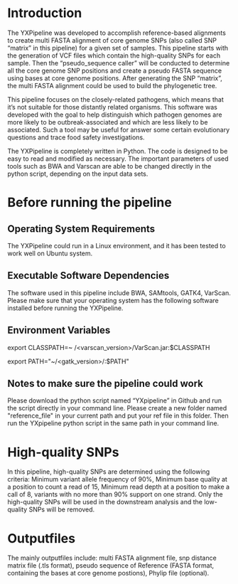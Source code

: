 # Introduction

The YXPipeline was developed to accomplish reference-based alignments to create multi FASTA alignment of core genome SNPs (also called SNP “matrix” in this pipeline) for a given set of samples. This pipeline starts with the generation of VCF files which contain the high-quality SNPs for each sample. Then the “pseudo_sequence caller” will be conducted to determine all the core genome SNP positions and create a pseudo FASTA sequence using bases at core genome positions. After generating the SNP “matrix”, the multi FASTA alignment could be used to build the phylogenetic tree.

This pipeline focuses on the closely-related pathogens, which means that it’s not suitable for those distantly related organisms. This software was developed with the goal to help distinguish which pathogen genomes are more likely to be outbreak-associated and which are less likely to be associated. Such a tool may be useful for answer some certain evolutionary questions and trace food safety investigations.

The YXPipeline is completely written in Python. The code is designed to be easy to read and modified as necessary. The important parameters of used tools such as BWA and Varscan are able to be changed directly in the python script, depending on the input data sets.


# Before running the pipeline
## Operating System Requirements

The YXPipeline could run in a Linux environment, and it has been tested to work well on Ubuntu system.
## Executable Software Dependencies

The software used in this pipeline include BWA, SAMtools, GATK4, VarScan. Please make sure that your operating system has the following software installed before running the YXPipeline.

## Environment Variables

export CLASSPATH=~ /<varscan_version>/VarScan.jar:$CLASSPATH

export PATH="~/<gatk_version>/:$PATH"

## Notes to make sure the pipeline could work

Please download the python script named “YXpipeline” in Github and run the script directly in your command line.
Please create a new folder named "reference_file" in your current path and put your ref file in this folder. Then run the YXpipeline python script in the same path in your command line.


# High-quality SNPs

In this pipeline, high-quality SNPs are determined using the following criteria: Minimum variant allele frequency of 90%, Minimum base quality at a position to count a read of 15, Minimum read depth at a position to make a call of 8, variants with no more than 90% support on one strand. Only the high-quality SNPs will be used in the downstream analysis and the low-quality SNPs will be removed.


# Outputfiles

The mainly outputfiles include: multi FASTA alignment file, snp distance matrix file (.tls format), pseudo sequence of Reference (FASTA format, containing the bases at core genome postions), Phylip file (optional).
